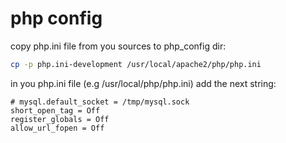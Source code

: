 # php config

copy php.ini file from you sources to php_config dir:
```sh
cp -p php.ini-development /usr/local/apache2/php/php.ini
```

in you php.ini file (e.g /usr/local/php/php.ini)
add the next string:
```
# mysql.default_socket = /tmp/mysql.sock	
short_open_tag = Off
register_globals = Off
allow_url_fopen = Off
```
